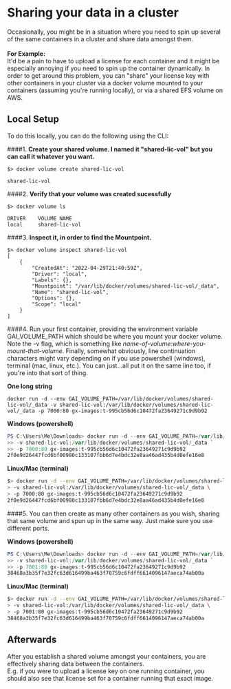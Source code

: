 # Sharing your data in a cluster

Occasionally, you might be in a situation where you need to spin up several of the same containers in a cluster and share data amongst them.
<br/>
<br/>
<b>For Example:</b>
<br/>
It'd be a pain to have to upload a license for each container and it might be especially annoying if you need to spin up the container 
dynamically.  In order to get around this problem, you can "share" your license key with other containers in your 
cluster via a docker volume mounted to your containers (assuming you're running locally), or via a shared EFS volume on AWS.  


## Local Setup
To do this locally, you can do the following using the CLI:

####1. <b>Create your shared volume.  I named it "shared-lic-vol" but you can call it whatever you want.</b>
```
$> docker volume create shared-lic-vol

shared-lic-vol
```
####2. <b>Verify that your volume was created sucessfully</b>
```
$> docker volume ls

DRIVER    VOLUME NAME
local     shared-lic-vol
```
####3. <b>Inspect it, in order to find the Mountpoint.</b>
```
$> docker volume inspect shared-lic-vol
[
    {
        "CreatedAt": "2022-04-29T21:40:59Z",
        "Driver": "local",
        "Labels": {},
        "Mountpoint": "/var/lib/docker/volumes/shared-lic-vol/_data",
        "Name": "shared-lic-vol",
        "Options": {},
        "Scope": "local"
    }
]
```

####4. Run your first container, providing the environment variable GAI_VOLUME_PATH which should be where you mount your docker volume.  Note the -v flag, which is something like <i>name-of-volume:where-you-mount-that-volume</i>.  Finally, somewhat obviously, line continuation characters might vary depending on if you use powershell (windows), terminal (mac, linux, etc.).  You can just...all put it on the same line too, if you're into that sort of thing.

<b>One long string</b>
```
docker run -d --env GAI_VOLUME_PATH=/var/lib/docker/volumes/shared-lic-vol/_data -v shared-lic-vol:/var/lib/docker/volumes/shared-lic-vol/_data -p 7000:80 gx-images:t-995cb56d6c10472fa23649271c9d9b92
```

<b>Windows (powershell)</b>

```powershell
PS C:\Users\Me\Downloads> docker run -d --env GAI_VOLUME_PATH=/var/lib/docker/volumes/shared-lic-vol/_data `
>> -v shared-lic-vol:/var/lib/docker/volumes/shared-lic-vol/_data `
>> -p 7000:80 gx-images:t-995cb56d6c10472fa23649271c9d9b92
2f0e9d26447fcd6bf00980c133107fbb6d7e4bdc32e8aa46ad435b4d0efe16e8
```

<b>Linux/Mac (terminal)</b>

```bash
$> docker run -d --env GAI_VOLUME_PATH=/var/lib/docker/volumes/shared-lic-vol/_data \
> -v shared-lic-vol:/var/lib/docker/volumes/shared-lic-vol/_data \
> -p 7000:80 gx-images:t-995cb56d6c10472fa23649271c9d9b92
2f0e9d26447fcd6bf00980c133107fbb6d7e4bdc32e8aa46ad435b4d0efe16e8
```

####5. You can then create as many other containers as you wish, sharing that same volume and spun up in the same way. Just make sure you use different ports.

<b>Windows (powershell)</b>

```powershell
PS C:\Users\Me\Downloads> docker run -d --env GAI_VOLUME_PATH=/var/lib/docker/volumes/shared-lic-vol/_data `
>> -v shared-lic-vol:/var/lib/docker/volumes/shared-lic-vol/_data `
>> -p 7001:80 gx-images:t-995cb56d6c10472fa23649271c9d9b92
38468a3b35f7e32fc63d616499ba463f70759c6fdff6614096147aeca74ab00a
```

<b>Linux/Mac (terminal)</b>

```bash
$> docker run -d --env GAI_VOLUME_PATH=/var/lib/docker/volumes/shared-lic-vol/_data \
> -v shared-lic-vol:/var/lib/docker/volumes/shared-lic-vol/_data \
> -p 7001:80 gx-images:t-995cb56d6c10472fa23649271c9d9b92
38468a3b35f7e32fc63d616499ba463f70759c6fdff6614096147aeca74ab00a
```

## Afterwards
After you establish a shared volume amongst your containers, you are effectively sharing data between the containers.
<br/>
E.g. if you were to upload a license key on one running container, you should also see that license set for a container 
running that exact image. 